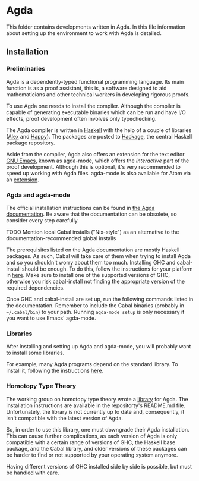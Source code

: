 # Agda

This folder contains developments written in Agda.
In this file information about setting up the environment to work with Agda is
detailed.


## Installation

### Preliminaries

Agda is a dependently-typed functional programming language. Its main function
is as a proof assistant, this is, a software designed to aid mathematicians and
other technical workers in developing rigorous proofs.

To use Agda one needs to install the compiler. Although the compiler is capable
of generating executable binaries which can be run and have I/O effects, proof
development often involves only typechecking.

The Agda compiler is written in [Haskell](https://www.haskell.org) with the help
of a couple of libraries ([Alex](https://www.haskell.org/alex/) and
[Happy](https://www.haskell.org/happy/)). The packages are posted to
[Hackage](https://hackage.haskell.org/), the central Haskell package repository.

Aside from the compiler, Agda also offers an extension for the text editor
[GNU Emacs](https://www.gnu.org/software/emacs/), known as agda-mode, which
offers the *interactive* part of the proof development. Although this is
optional, it's very recommended to speed up working with Agda files.
agda-mode is also available for Atom via an
[extension](https://atom.io/packages/agda-mode).


### Agda and agda-mode

The official installation instructions can be found in
[the Agda documentation](https://agda.readthedocs.io/en/v2.6.0.1/getting-started/prerequisites.html). Be aware that the documentation
can be obsolete, so consider every step carefully.

TODO Mention local Cabal installs ("Nix-style") as an alternative to the
documentation-recommended global installs

The prerequisites listed on the Agda documentation are mostly Haskell packages.
As such, Cabal will take care of them when trying to install Agda and so you
shouldn't worry about them too much. Installing GHC and cabal-install should
be enough. To do this, follow the instructions for your platform in
[here](https://www.haskell.org/downloads/#minimal). Make sure to install one of
the supported versions of GHC, otherwise you risk cabal-install not finding the
appropriate version of the required dependencies.

Once GHC and cabal-install are set up, run the following commands listed in the
documentation. Remember to include the Cabal binaries (probably in
`~/.cabal/bin`) to your path. Running `agda-mode setup` is only necessary if
you want to use Emacs' agda-mode.


### Libraries

After installing and setting up Agda and agda-mode, you will probably want to
install some libraries.

For example, many Agda programs depend on the standard library. To install it,
following the instructions
[here](https://github.com/agda/agda-stdlib/blob/master/notes/installation-guide.md).


### Homotopy Type Theory

The working group on homotopy type theory wrote a [library](https://github.com/HoTT/HoTT-Agda)
for Agda. The installation instructions are available in the repositorty's
README.md file. Unfortunately, the library is not currently up to date and,
consequently, it isn't compatible with the latest version of Agda.

So, in order to use this library, one must downgrade their Agda installation.
This can cause further complications, as each version of Agda is only compatible
with a certain range of versions of GHC, the Haskell base package, and the Cabal
library, and older versions of these packages can be harder to find or not
supported by your operating system anymore.

Having different versions of GHC installed side by side is possible, but must
be handled with care.